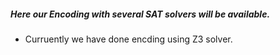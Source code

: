 ##### Here our Encoding with several SAT solvers will be available.
* Curruently we have done encding using Z3 solver.
